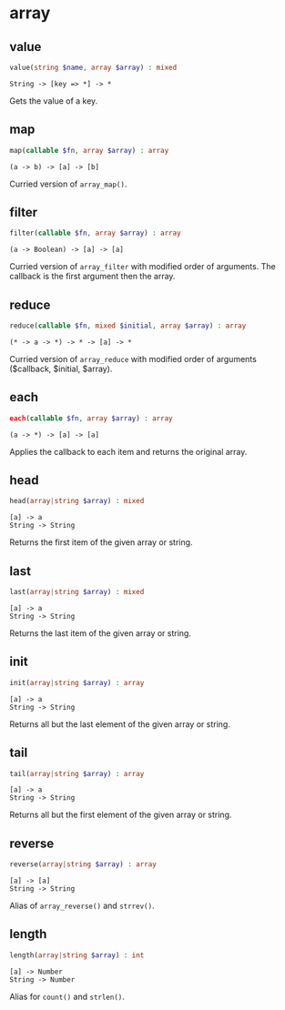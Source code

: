 # array

## value

```php
value(string $name, array $array) : mixed
```

```
String -> [key => *] -> *
```

Gets the value of a key.

## map

```php
map(callable $fn, array $array) : array
```

```
(a -> b) -> [a] -> [b]
```

Curried version of `array_map()`.

## filter

```php
filter(callable $fn, array $array) : array
```

```
(a -> Boolean) -> [a] -> [a]
```

Curried version of `array_filter` with modified order of
arguments. The callback is the first argument then the array.

## reduce

```php
reduce(callable $fn, mixed $initial, array $array) : array
```

```
(* -> a -> *) -> * -> [a] -> *
```

Curried version of `array_reduce` with modified order of
arguments ($callback, $initial, $array).

## each

```php
each(callable $fn, array $array) : array
```

```
(a -> *) -> [a] -> [a]
```

Applies the callback to each item and returns the original array.

## head

```php
head(array|string $array) : mixed
```

```
[a] -> a
String -> String
```

Returns the first item of the given array or string.

## last

```php
last(array|string $array) : mixed
```

```
[a] -> a
String -> String
```

Returns the last item of the given array or string.

## init

```php
init(array|string $array) : array
```

```
[a] -> a
String -> String
```

Returns all but the last element of the given array or string.

## tail

```php
tail(array|string $array) : array
```

```
[a] -> a
String -> String
```

Returns all but the first element of the given array or string.

## reverse

```php
reverse(array|string $array) : array
```

```
[a] -> [a]
String -> String
```

Alias of `array_reverse()` and `strrev()`.

## length

```php
length(array|string $array) : int
```

```
[a] -> Number
String -> Number
```

Alias for `count()` and `strlen()`.